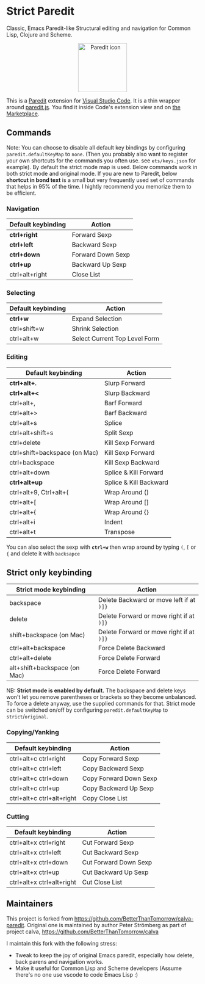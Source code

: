 # Strict Paredit

Classic, Emacs Paredit-like Structural editing and navigation for Common Lisp, Clojure and Scheme.

<p align="center">
<a href="https://marketplace.visualstudio.com/items?itemName=ailisp.strict-paredit"><img width="128px" height="128px" src="https://github.com/ailisp/strict-paredit-vscode/raw/master/assets/paredit.png" title="Paredit icon"></img></a>
</p>

This is a [Paredit](http://mumble.net/~campbell/emacs/paredit.el) extension for [Visual Studio Code](https://code.visualstudio.com). It is a thin wrapper around [paredit.js](http://robert.kra.hn/projects/paredit-js). You find it inside Code's extension view and on [the Marketplace](https://marketplace.visualstudio.com/items?itemName=ailisp.strict-paredit).


## Commands

Note: You can choose to disable all default key bindings by configuring `paredit.defaultKeyMap` to `none`. (Then you probably also want to register your own shortcuts for the commands you often use. see `ets/keys.json` for example). By default the strict mode map is used. Below commands work in both strict mode and original mode.
If you are new to Paredit, below **shortcut in bond text** is a small but very frequently used set of commands that helps in 95% of the time. I hightly recommend you memorize them to be efficient.

### Navigation

Default keybinding | Action
------------------ | ------
**ctrl+right**     | Forward Sexp
**ctrl+left**      | Backward Sexp
**ctrl+down**      | Forward Down Sexp
**ctrl+up**        | Backward Up Sexp
ctrl+alt+right     | Close List

### Selecting

Default keybinding | Action
------------------ | ------
**ctrl+w**         | Expand Selection
ctrl+shift+w       | Shrink Selection
ctrl+alt+w         | Select Current Top Level Form

### Editing

Default keybinding                | Action
------------------                | ------
**ctrl+alt+.**                    | Slurp Forward
**ctrl+alt+<**                    | Slurp Backward
ctrl+alt+,                        | Barf Forward
ctrl+alt+>                        | Barf Backward
ctrl+alt+s                        | Splice
ctrl+alt+shift+s                  | Split Sexp
ctrl+delete                       | Kill Sexp Forward
ctrl+shift+backspace (on Mac)     | Kill Sexp Forward
ctrl+backspace                    | Kill Sexp Backward
ctrl+alt+down                     | Splice & Kill Forward
**ctrl+alt+up**                   | Splice & Kill Backward
ctrl+alt+9, Ctrl+alt+(            | Wrap Around ()
ctrl+alt+[                        | Wrap Around []
ctrl+alt+{                        | Wrap Around {}
ctrl+alt+i                        | Indent
ctrl+alt+t                        | Transpose

You can also select the sexp with **`ctrl+w`** then wrap around by typing `(`, `[` or `{` and delete it with `backsapce`

## Strict only keybinding
Strict mode keybinding            | Action
----------------------            | ------
backspace                         | Delete Backward or move left if at `)]}`
delete                            | Delete Forward or move right if at `)]}`
shift+backspace (on Mac)          | Delete Forward or move right if at `)]}`
ctrl+alt+backspace                | Force Delete Backward
ctrl+alt+delete                   | Force Delete Forward
alt+shift+backspace (on Mac)      | Force Delete Forward

NB: **Strict mode is enabled by default.** The backspace and delete keys won't let you remove parentheses or brackets so they become unbalanced. To force a delete anyway, use the supplied commands for that. Strict mode can be switched on/off by configuring `paredit.defaultKeyMap` to `strict`/`original`.


### Copying/Yanking

Default keybinding | Action
------------------ | ------
ctrl+alt+c ctrl+right         | Copy Forward Sexp
ctrl+alt+c ctrl+left          | Copy Backward Sexp
ctrl+alt+c ctrl+down          | Copy Forward Down Sexp
ctrl+alt+c ctrl+up            | Copy Backward Up Sexp
ctrl+alt+c ctrl+alt+right     | Copy Close List

### Cutting

Default keybinding | Action
------------------ | ------
ctrl+alt+x ctrl+right         | Cut Forward Sexp
ctrl+alt+x ctrl+left          | Cut Backward Sexp
ctrl+alt+x ctrl+down          | Cut Forward Down Sexp
ctrl+alt+x ctrl+up            | Cut Backward Up Sexp
ctrl+alt+x ctrl+alt+right     | Cut Close List

## Maintainers

This project is forked from https://github.com/BetterThanTomorrow/calva-paredit. Original one is maintained by author Peter Strömberg as part of project calva, https://github.com/BetterThanTomorrow/calva

I maintain this fork with the following stress:
- Tweak to keep the joy of original Emacs paredit, especially how delete, back parens and navigation works.
- Make it useful for Common Lisp and Scheme developers (Assume there's no one use vscode to code Emacs Lisp :)


